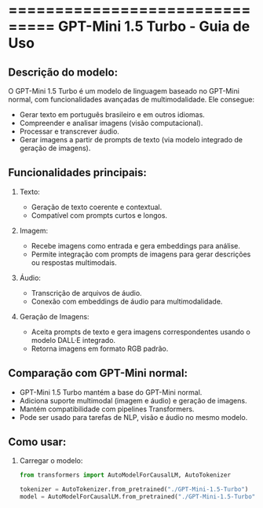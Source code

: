 ===============================
GPT-Mini 1.5 Turbo - Guia de Uso
===============================

Descrição do modelo:
-------------------
O GPT-Mini 1.5 Turbo é um modelo de linguagem baseado no GPT-Mini normal, com funcionalidades avançadas de multimodalidade.
Ele consegue:
- Gerar texto em português brasileiro e em outros idiomas.
- Compreender e analisar imagens (visão computacional).
- Processar e transcrever áudio.
- Gerar imagens a partir de prompts de texto (via modelo integrado de geração de imagens).

Funcionalidades principais:
---------------------------
1. Texto:
   - Geração de texto coerente e contextual.
   - Compatível com prompts curtos e longos.

2. Imagem:
   - Recebe imagens como entrada e gera embeddings para análise.
   - Permite integração com prompts de imagens para gerar descrições ou respostas multimodais.

3. Áudio:
   - Transcrição de arquivos de áudio.
   - Conexão com embeddings de áudio para multimodalidade.

4. Geração de Imagens:
   - Aceita prompts de texto e gera imagens correspondentes usando o modelo DALL·E integrado.
   - Retorna imagens em formato RGB padrão.

Comparação com GPT-Mini normal:
-------------------------------
- GPT-Mini 1.5 Turbo mantém a base do GPT-Mini normal.
- Adiciona suporte multimodal (imagem e áudio) e geração de imagens.
- Mantém compatibilidade com pipelines Transformers.
- Pode ser usado para tarefas de NLP, visão e áudio no mesmo modelo.

Como usar:
----------
1. Carregar o modelo:
   ```python
   from transformers import AutoModelForCausalLM, AutoTokenizer

   tokenizer = AutoTokenizer.from_pretrained("./GPT-Mini-1.5-Turbo")
   model = AutoModelForCausalLM.from_pretrained("./GPT-Mini-1.5-Turbo")
  
